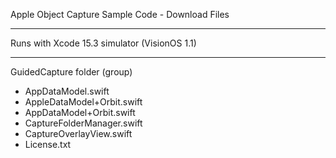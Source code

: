 Apple Object Capture Sample Code - Download Files

- - - -

Runs with Xcode 15.3 simulator (VisionOS 1.1)

- - - -

GuidedCapture folder (group)

* AppDataModel.swift
* AppleDataModel+Orbit.swift
* AppDataModel+Orbit.swift
* CaptureFolderManager.swift
* CaptureOverlayView.swift
* License.txt
